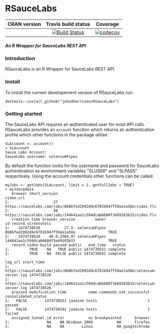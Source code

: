 RSauceLabs
==========================
| CRAN version       | Travis build status    | Coverage |
|:-------------:|:-------------:|:-------------:|
|  | [![Build Status](https://travis-ci.org/johndharrison/RSauceLabs.svg?branch=master)](https://travis-ci.org/johndharrison/RSauceLabs) | [![codecov](https://codecov.io/gh/johndharrison/RSauceLabs/branch/master/graph/badge.svg)](https://codecov.io/gh/johndharrison/RSauceLabs) |


 
##### *An R Wrapper for SauceLabs REST API*

### Introduction

RSauceLabs is an R Wrapper for SauceLabs REST API.

### Install


To install the current developement version of RSauceLabs run:

```
devtools::install_github("johndharrison/RSauceLabs")
```


### Getting started

The SauceLabs API requires an authenticated user for most API calls. RSauceLabs provides an `account` function which returns an authentication profile which other functions in the package utilise:

```
SLAccount <- account()
> SLAccount
Sauce Labs Account:
SauceLabs username: seleniumPipes
```

By default the function looks for the username and password for SauceLabs authentication as environment variables "SLUSER" and "SLPASS" respectively. Using the account credentials other functions can be called:

```
myJobs <- getJobs(SLAccount, limit = 2, getFullJobs = TRUE)
> myJobs$data
   browser_short_version                                                             video_url
1:                    27 https://saucelabs.com/jobs/8b06fed2992d4c6781b947f59ae1a58e/video.flv
2:                    48 https://saucelabs.com/jobs/144641aa1c594dcab6680f3e69103b15/video.flv
   creation_time browser_version         owner                               id record_screenshots
1:    1474738526           27.0. seleniumPipes 8b06fed2992d4c6781b947f59ae1a58e               TRUE
2:    1474738526    48.0.2564.97 seleniumPipes 144641aa1c594dcab6680f3e69103b15               TRUE
   record_video build passed public   end_time   status
1:         TRUE    NA   TRUE public 1474738551 complete
2:         TRUE    NA  FALSE public 1474738541 complete
                                                                           log_url start_time
1: https://saucelabs.com/jobs/8b06fed2992d4c6781b947f59ae1a58e/selenium-server.log 1474738526
2: https://saucelabs.com/jobs/144641aa1c594dcab6680f3e69103b15/selenium-server.log 1474738526
   proxied modification_time          name commands_not_successful consolidated_status
1:   FALSE        1474738551 jasmine tests                       2              passed
2:   FALSE        1474738541 jasmine tests                       1              failed
   assigned_tunnel_id error           os breakpointed      browser
1:                 NA    NA Windows 2008           NA      firefox
2:                 NA    NA        Linux           NA googlechrome
```



